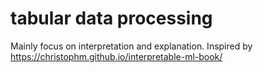 # tabular data processing

Mainly focus on interpretation and explanation.
Inspired by https://christophm.github.io/interpretable-ml-book/